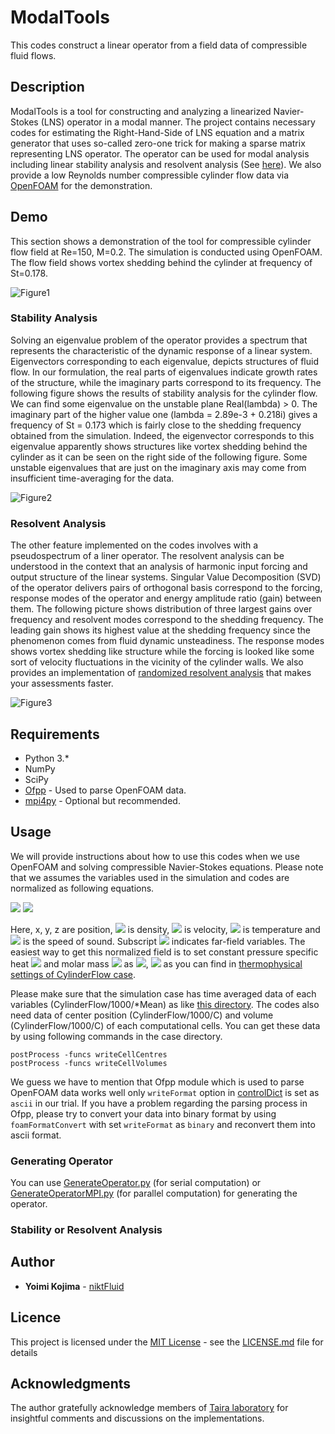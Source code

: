# ModalTools
This codes construct a linear operator from a field data of compressible fluid flows.


## Description
ModalTools is a tool for constructing and analyzing a linearized Navier-Stokes (LNS) operator in a modal manner. The project contains necessary codes for estimating the Right-Hand-Side of LNS equation and a matrix generator that uses so-called zero-one trick for making a sparse matrix representing LNS operator. The operator can be used for modal analysis including linear stability analysis and resolvent analysis (See [here](https://doi.org/10.2514/1.J056060)). We also provide a low Reynolds number compressible cylinder flow data via [OpenFOAM](https://www.openfoam.com/) for the demonstration.


## Demo
This section shows a demonstration of the tool for compressible cylinder flow field at Re=150, M=0.2. The simulation is conducted using OpenFOAM. The flow field shows vortex shedding behind the cylinder at frequency of St=0.178. 

![Figure1](https://user-images.githubusercontent.com/47338366/75595128-06665d00-5a40-11ea-8ac9-87b0e0d344b9.png)

### Stability Analysis
Solving an eigenvalue problem of the operator provides a spectrum that represents the characteristic of the dynamic response of a linear system. Eigenvectors corresponding to each eigenvalue, depicts structures of fluid flow. In our formulation, the real parts of eigenvalues indicate growth rates of the structure, while the imaginary parts correspond to its frequency. The following figure shows the results of stability analysis for the cylinder flow. We can find some eigenvalue on the unstable plane Real(lambda) > 0. The imaginary part of the higher value one (lambda = 2.89e-3 + 0.218i) gives a frequency of St = 0.173 which is fairly close to the shedding frequency obtained from the simulation. Indeed, the eigenvector corresponds to this eigenvalue apparently shows structures like vortex shedding behind the cylinder as it can be seen on the right side of the following figure. Some unstable eigenvalues that are just on the imaginary axis may come from insufficient time-averaging for the data.

![Figure2](https://user-images.githubusercontent.com/47338366/75592649-ad92c680-5a37-11ea-84fd-17f2ed069b0f.png)

### Resolvent Analysis
The other feature implemented on the codes involves with a pseudospectrum of a liner operator. The resolvent analysis can be understood in the context that an analysis of harmonic input forcing and output structure of the linear systems. Singular Value Decomposition (SVD) of the operator delivers pairs of orthogonal basis correspond to the forcing, response modes of the operator and energy amplitude ratio (gain) between them. The following picture shows distribution of three largest gains over frequency and resolvent modes correspond to the shedding frequency. The leading gain shows its highest value at the shedding frequency since the phenomenon comes from fluid dynamic unsteadiness. The response modes shows vortex shedding like structure while the forcing is looked like some sort of velocity fluctuations in the vicinity of the cylinder walls. We also provides an implementation of [randomized resolvent analysis](https://arxiv.org/abs/1902.01458) that makes your assessments faster.

![Figure3](https://user-images.githubusercontent.com/47338366/75595182-2bf36680-5a40-11ea-8814-381d05360ef8.png)


## Requirements
* Python 3.*
* NumPy 
* SciPy
* [Ofpp](https://github.com/dayigu/ofpp) - Used to parse OpenFOAM data.
* [mpi4py](https://mpi4py.readthedocs.io/en/stable/) - Optional but recommended.

## Usage
We will provide instructions about how to use this codes when we use OpenFOAM and solving compressible Navier-Stokes equations. Please note that we assumes the variables used in the simulation and codes are normalized as following equations.

<img src="https://latex.codecogs.com/gif.latex?x&space;=&space;\frac{\widetilde{x}}{L},&space;\:&space;y&space;=&space;\frac{\widetilde{y}}{L},&space;\:&space;z&space;=&space;\frac{\widetilde{z}}{L}">
<img src="https://latex.codecogs.com/gif.latex?x&space;=&space;\rho = \frac{\widetilde{\rho}}{\rho_\infty}, \: u = \frac{\widetilde{u}}{a_\infty}, \: T = \frac{\widetilde{T}}{T_\infty}">

Here, x, y, z are position, <img src="https://latex.codecogs.com/gif.latex?\rho"> is density, <img src="https://latex.codecogs.com/gif.latex?u"> is velocity, <img src="https://latex.codecogs.com/gif.latex?T"> is temperature and <img src="https://latex.codecogs.com/gif.latex?a"> is the speed of sound. Subscript <img src="https://latex.codecogs.com/gif.latex?\infty"> indicates far-field variables. The easiest way to get this normalized field is to set constant pressure specific heat <img src="https://latex.codecogs.com/gif.latex?c_p"> and molar mass <img src="https://latex.codecogs.com/gif.latex?M"> as <img src="https://latex.codecogs.com/gif.latex?c_p=2.5">, <img src="https://latex.codecogs.com/gif.latex?M=11640.3"> as you can find in [thermophysical settings of CylinderFlow case](CylinderFlow/constant/thermophysicalProperties). 

Please make sure that the simulation case has time averaged data of each variables (CylinderFlow/1000/*Mean) as like [this directory](CylinderFlow/1000). The codes also need data of center  position (CylinderFlow/1000/C) and volume (CylinderFlow/1000/C) of each computational cells. You can get these data by using following commands in the case directory.
```
postProcess -funcs writeCellCentres 
postProcess -funcs writeCellVolumes
```

We guess we have to mention that Ofpp module which is used to parse OpenFOAM data works well only `writeFormat` option in [controlDict](CylinderFlow/system/controlDict) is set as `ascii` in our trial. If you have a problem regarding the parsing process in Ofpp, please try to convert your data into binary format by using `foamFormatConvert` with set `writeFormat` as `binary` and reconvert them into ascii format.


### Generating Operator
You can use [GenerateOperator.py](GenerateOperator.py) (for serial computation) or [GenerateOperatorMPI.py](GenerateOperatorMPI.py) (for parallel computation) for generating the operator. 

### Stability or Resolvent Analysis



## Author
* **Yoimi Kojima** - [niktFluid](https://github.com/niktFluid)


## Licence

This project is licensed under the [MIT License](https://github.com/tcnksm/tool/blob/master/LICENCE) - see the [LICENSE.md](LICENSE) file for details


## Acknowledgments

The author gratefully acknowledge members of [Taira laboratory](http://www.seas.ucla.edu/fluidflow/group.html) for insightful comments and discussions on the implementations.
